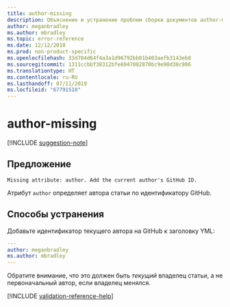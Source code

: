 ```yaml
---
title: author-missing
description: Объяснение и устранение проблем сборки документов author-missing
author: meganbradley
ms.author: mbradley
ms.topic: error-reference
ms.date: 12/12/2018
ms.prod: non-product-specific
ms.openlocfilehash: 33d704d64f4a3a1d96792bb01b403aefb3143eb8
ms.sourcegitcommit: 1311ccbbf38312bfe6947082870bc9e90d38c986
ms.translationtype: HT
ms.contentlocale: ru-RU
ms.lasthandoff: 07/11/2019
ms.locfileid: "67791510"
---
```

# <a name="author-missing"></a>author-missing

[!INCLUDE [suggestion-note](includes/suggestion-note.md)]

## <a name="suggestion"></a>Предложение

`Missing attribute: author. Add the current author's GitHub ID.`

Атрибут `author` определяет автора статьи по идентификатору GitHub. 

## <a name="resolution"></a>Способы устранения

Добавьте идентификатор текущего автора на GitHub к заголовку YML:

```yml
---
author: meganbradley
ms.author: mbradley
---
```

Обратите внимание, что это должен быть *текущий* владелец статьи, а не первоначальный автор, если владелец менялся.

<!--make sure to add this file to your includes folder and verify the path-->
[!INCLUDE [validation-reference-help](includes/validation-reference-help.md)]

